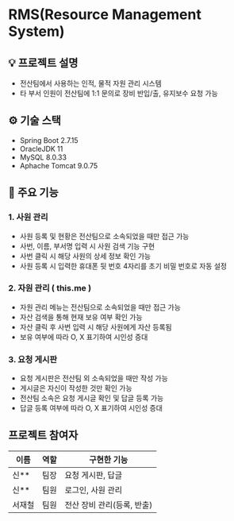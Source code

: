 # RMS(Resource Management System) 

## 💡 프로젝트 설명
- 전산팀에서 사용하는 인적, 물적 자원 관리 시스템
- 타 부서 인원이 전산팀에 1:1 문의로 장비 반입/출, 유지보수 요청 가능

## ⚙️ 기술 스택
- Spring Boot 2.7.15
- OracleJDK 11
- MySQL 8.0.33
- Aphache Tomcat 9.0.75

## 🔎 주요 기능

### 1. 사원 관리
- 사원 등록 및 현황은 전산팀으로 소속되었을 때만 접근 가능
- 사번, 이름, 부서명 입력 시 사원 검색 기능 구현
- 사번 클릭 시 해당 사원의 상세 정보 확인 가능
- 사원 등록 시 입력한 휴대폰 뒷 번호 4자리를 초기 비밀 번호로 자동 설정

### 2. 자원 관리 ( this.me )
- 자원 관리 메뉴는 전산팀으로 소속되었을 때만 접근 가능
- 자산 검색을 통해 현재 보유 여부 확인 가능
- 자산 클릭 후 사번 입력 시 해당 사원에게 자산 등록됨
- 보유 여부에 따라 O, X 표기하여 시인성 증대
  
### 3. 요청 게시판
- 요청 게시판은 전산팀 외 소속되었을 때만 작성 가능
- 게시글은 자신이 작성한 것만 확인 가능
- 전산팀 소속은 요청 게시글 확인 및 답글 등록 가능
- 답글 등록 여부에 따라 O, X 표기하여 시인성 증대

## 프로젝트 참여자

|이름|역할|구현한 기능|
|--|--|--|
|신**|팀장|요청 게시판, 답글|
|신**|팀원|로그인, 사원 관리|
|서재철|팀원|전산 장비 관리(등록, 반출)|
